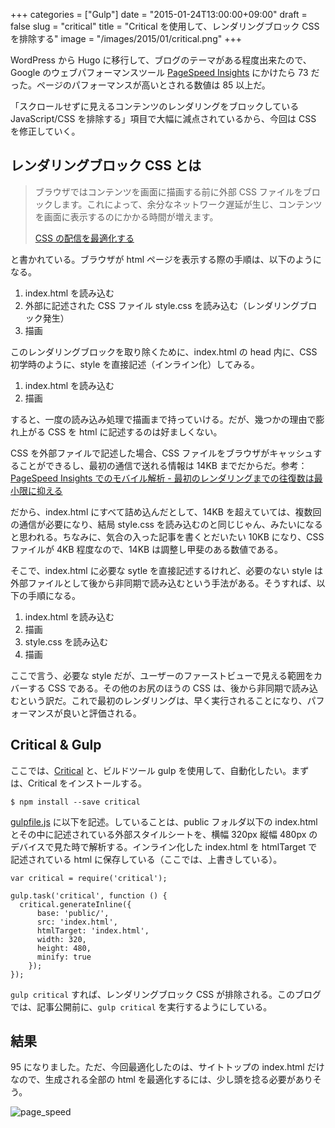 +++
categories = ["Gulp"]
date = "2015-01-24T13:00:00+09:00"
draft = false
slug = "critical"
title = "Critical を使用して、レンダリングブロック CSS を排除する"
image = "/images/2015/01/critical.png"
+++

WordPress から Hugo に移行して、ブログのテーマがある程度出来たので、Google のウェブパフォーマンスツール [PageSpeed Insights](http://developers.google.com/speed/pagespeed/insights/) にかけたら 73 だった。ページのパフォーマンスが高いとされる数値は 85 以上だ。

「スクロールせずに見えるコンテンツのレンダリングをブロックしている JavaScript/CSS を排除する」項目で大幅に減点されているから、今回は CSS を修正していく。

## レンダリングブロック CSS とは

> ブラウザではコンテンツを画面に描画する前に外部 CSS ファイルをブロックします。これによって、余分なネットワーク遅延が生じ、コンテンツを画面に表示するのにかかる時間が増えます。
> 
> [CSS の配信を最適化する](https://developers.google.com/speed/docs/insights/OptimizeCSSDelivery)

と書かれている。ブラウザが html ページを表示する際の手順は、以下のようになる。

1. index.html を読み込む
1. 外部に記述された CSS ファイル style.css を読み込む（レンダリングブロック発生）
1. 描画

このレンダリングブロックを取り除くために、index.html の head 内に、CSS 初学時のように、style を直接記述（インライン化）してみる。

1. index.html を読み込む
1. 描画

すると、一度の読み込み処理で描画まで持っていける。だが、幾つかの理由で膨れ上がる CSS を html に記述するのは好ましくない。

CSS を外部ファイルで記述した場合、CSS ファイルをブラウザがキャッシュすることができるし、最初の通信で送れる情報は 14KB までだからだ。参考：[PageSpeed Insights でのモバイル解析 - 最初のレンダリングまでの往復数は最小限に抑える](https://developers.google.com/speed/docs/insights/mobile?hl=ja)

だから、index.html にすべて詰め込んだとして、14KB を超えていては、複数回の通信が必要になり、結局 style.css を読み込むのと同じじゃん、みたいになると思われる。ちなみに、気合の入った記事を書くとだいたい 10KB になり、CSS ファイルが 4KB 程度なので、14KB は調整し甲斐のある数値である。

そこで、index.html に必要な sytle を直接記述するけれど、必要のない style は外部ファイルとして後から非同期で読み込むという手法がある。そうすれば、以下の手順になる。

1. index.html を読み込む
2. 描画
3. style.css を読み込む
4. 描画

ここで言う、必要な style だが、ユーザーのファーストビューで見える範囲をカバーする CSS である。その他のお尻のほうの CSS は、後から非同期で読み込むという訳だ。これで最初のレンダリングは、早く実行されることになり、パフォーマンスが良いと評価される。

## Critical & Gulp

ここでは、[Critical](https://github.com/addyosmani/critical) と、ビルドツール gulp を使用して、自動化したい。まずは、Critical をインストールする。

	$ npm install --save critical

[gulpfile.js](https://github.com/rakuishi/rakuishi.com/blob/master/gulpfile.js) に以下を記述。していることは、public フォルダ以下の index.html とその中に記述されている外部スタイルシートを、横幅 320px 縦幅 480px のデバイスで見た時で解析する。インライン化した index.html を htmlTarget で記述されている html に保存している（ここでは、上書きしている）。

	var critical = require('critical');

	gulp.task('critical', function () {
	  critical.generateInline({
	      base: 'public/',
	      src: 'index.html',
	      htmlTarget: 'index.html',
	      width: 320,
	      height: 480,
	      minify: true
	    });
	});

`gulp critical` すれば、レンダリングブロック CSS が排除される。このブログでは、記事公開前に、`gulp critical` を実行するようにしている。

## 結果

95 になりました。ただ、今回最適化したのは、サイトトップの index.html だけなので、生成される全部の html を最適化するには、少し頭を捻る必要がありそう。

![page_speed](/images/2015/01/page_speed.jpg)
